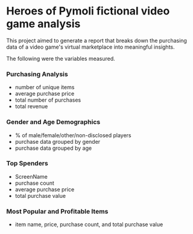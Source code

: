 # Heroes of Pymoli fictional video game analysis

This project aimed to generate a report that breaks down the purchasing data of a video game's virtual marketplace into meaningful insights.

The following were the variables measured.

### Purchasing Analysis
- number of unique items
- average purchase price
- total number of purchases
- total revenue 


### Gender and Age Demographics
- % of male/female/other/non-disclosed players
- purchase data grouped by gender
- purchase data grouped by age 

### Top Spenders
- ScreenName
- purchase count
- average purchase price
- total purchase value

### Most Popular and Profitable Items
- item name, price, purchase count, and total purchase value
